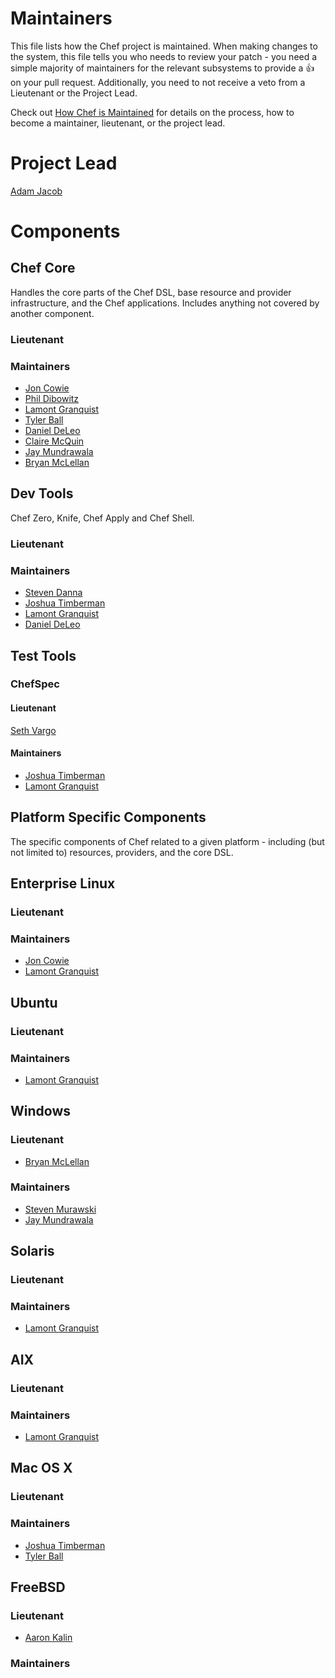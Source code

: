 # Maintainers

This file lists how the Chef project is maintained. When making changes to the system, this
file tells you who needs to review your patch - you need a simple majority of maintainers
for the relevant subsystems to provide a :+1: on your pull request. Additionally, you need
to not receive a veto from a Lieutenant or the Project Lead.

Check out [How Chef is Maintained](https://github.com/opscode/chef-rfc/blob/master/rfc030-maintenance-policy.md#how-the-project-is-maintained) for details on the process, how to become
a maintainer, lieutenant, or the project lead.

# Project Lead

[Adam Jacob](http://github.com/adamhjk)

# Components

## Chef Core

Handles the core parts of the Chef DSL, base resource and provider
infrastructure, and the Chef applications. Includes anything not covered by
another component.

### Lieutenant

### Maintainers

* [Jon Cowie](http://github.com/jonlives)
* [Phil Dibowitz](https://github.com/jaymzh)
* [Lamont Granquist](http://github.com/lamont-granquist)
* [Tyler Ball](https://github.com/tyler-ball)
* [Daniel DeLeo](https://github.com/danielsdeleo)
* [Claire McQuin](https://github.com/mcquin)
* [Jay Mundrawala](http://github.com/jdmundrawala)
* [Bryan McLellan](http://github.com/btm)

## Dev Tools

Chef Zero, Knife, Chef Apply and Chef Shell.

### Lieutenant

### Maintainers

* [Steven Danna](https://github.com/stevendanna/)
* [Joshua Timberman](https://github.com/jtimberman)
* [Lamont Granquist](http://github.com/lamont-granquist)
* [Daniel DeLeo](https://github.com/danielsdeleo)

## Test Tools

### ChefSpec

#### Lieutenant

[Seth Vargo](https://github.com/sethvargo)

#### Maintainers

* [Joshua Timberman](https://github.com/jtimberman)
* [Lamont Granquist](http://github.com/lamont-granquist)

## Platform Specific Components

The specific components of Chef related to a given platform - including (but not limited to) resources, providers, and the core DSL.

## Enterprise Linux

### Lieutenant

### Maintainers

* [Jon Cowie](http://github.com/jonlives)
* [Lamont Granquist](http://github.com/lamont-granquist)

## Ubuntu

### Lieutenant

### Maintainers

* [Lamont Granquist](http://github.com/lamont-granquist)

## Windows

### Lieutenant

* [Bryan McLellan](http://github.com/btm)

### Maintainers
* [Steven Murawski](http://github.com/smurawski)
* [Jay Mundrawala](http://github.com/jdmundrawala)

## Solaris

### Lieutenant

### Maintainers

* [Lamont Granquist](http://github.com/lamont-granquist)

## AIX

### Lieutenant

### Maintainers

* [Lamont Granquist](http://github.com/lamont-granquist)

## Mac OS X

### Lieutenant

### Maintainers

* [Joshua Timberman](https://github.com/jtimberman)
* [Tyler Ball](https://github.com/tyler-ball)

## FreeBSD

### Lieutenant

* [Aaron Kalin](https://github.com/martinisoft)

### Maintainers

